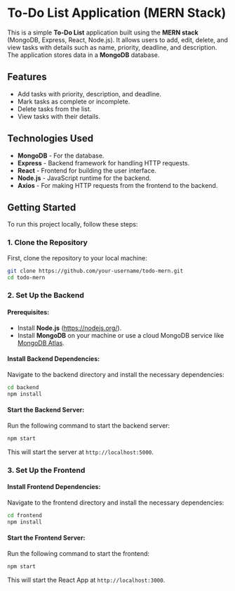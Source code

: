 # To-Do List Application (MERN Stack)

This is a simple **To-Do List** application built using the **MERN stack** (MongoDB, Express, React, Node.js). It allows users to add, edit, delete, and view tasks with details such as name, priority, deadline, and description. The application stores data in a **MongoDB** database.

## Features
- Add tasks with priority, description, and deadline.
- Mark tasks as complete or incomplete.
- Delete tasks from the list.
- View tasks with their details.

## Technologies Used
- **MongoDB** - For the database.
- **Express** - Backend framework for handling HTTP requests.
- **React** - Frontend for building the user interface.
- **Node.js** - JavaScript runtime for the backend.
- **Axios** - For making HTTP requests from the frontend to the backend.

## Getting Started

To run this project locally, follow these steps:

### 1. Clone the Repository
First, clone the repository to your local machine:

```bash
git clone https://github.com/your-username/todo-mern.git
cd todo-mern
```
### 2. Set Up the Backend

#### Prerequisites:
- Install **Node.js** (https://nodejs.org/).
- Install **MongoDB** on your machine or use a cloud MongoDB service like [MongoDB Atlas](https://www.mongodb.com/cloud/atlas).

#### Install Backend Dependencies:
Navigate to the backend directory and install the necessary dependencies:

```bash
cd backend
npm install
```

#### Start the Backend Server:
Run the following command to start the backend server:

```bash
npm start
```
This will start the server at `http://localhost:5000`.

### 3. Set Up the Frontend

#### Install Frontend Dependencies:
Navigate to the frontend directory and install the necessary dependencies:

```bash
cd frontend
npm install
```

#### Start the Frontend Server:
Run the following command to start the frontend:

```bash
npm start
```

This will start the React App at `http://localhost:3000`.